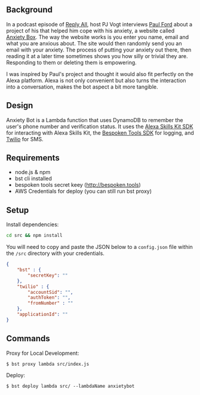 ## Background

In a podcast episode of [Reply All](https://gimletmedia.com/episode/the-anxiety-box/), host PJ Vogt interviews [Paul Ford](https://twitter.com/ftrain) about a project of his that helped him cope with his anxiety, a website called [Anxiety Box](http://anxietybox.com/).  The way the website works is you enter you name, email and what you are anxious about.  The site would then randomly send you an email with your anxiety.  The process of putting your anxiety out there, then reading it at a later time sometimes shows you how silly or trivial they are.  Responding to them or deleting them is empowering.

I was inspired by Paul's project and thought it would also fit perfectly on the Alexa platform.  Alexa is not only convenient but also turns the interaction into a conversation, makes the bot aspect a bit more tangible.  

## Design

Anxiety Bot is a Lambda function that uses DynamoDB to remember the user's phone number and verification status.  It uses the [Alexa Skills Kit SDK](https://github.com/alexa/alexa-skills-kit-sdk-for-nodejs) for interacting with Alexa Skills Kit, the [Bespoken Tools SDK](https://github.com/bespoken/bst) for logging, and [Twilio](https://www.twilio.com/) for SMS.     

## Requirements

* node.js & npm
* bst cli installed
* bespoken tools secret keey (http://bespoken.tools)
* AWS Credentials for deploy (you can still run bst proxy)

## Setup

Install dependencies:
```bash
cd src && npm install
```

You will need to copy and paste the JSON below to a `config.json` file within the `/src` directory with your credentials.

```json
{
    "bst" : {
        "secretKey": ""
    },
    "twilio" : {
        "accountSid": "",
        "authToken": "",
        "fromNumber" : ""
    },
    "applicationId": ""
}
```

## Commands

Proxy for Local Development:

```
$ bst proxy lambda src/index.js
```

Deploy:
```
$ bst deploy lambda src/ --lambdaName anxietybot
```

